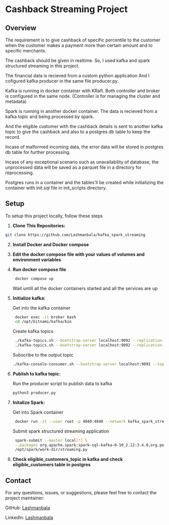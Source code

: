# Cashback Streaming Project

## Overview

The requirement is to give cashback of specific percentile to the customer when the customer makes a payment more than certain amount and to specific merchants.

The cashback should be given in realtime. So, I used kafka and spark structured streaming in this project.

The financial data is recieved from a custom python application And I cofigured kafka producer in the same file producer.py.

Kafka is running in docker container with KRaft. Both controller and broker is configured in the same node. (Controller is for managing the cluster and metadata)

Spark is running in another docker container. The data is recieved from a kafka topic and being processed by spark.

And the eligible customer with the cashback details is sent to another kafka topic to give the cashback and also to a postgres db table to keep the record.

Incase of malformed incoming data, the error data will be stored in postgres db table for further processing.

Incase of any exceptional scenario such as unavailability of database, the unprocessed data will be saved as a parquet file in a directory for reprocessing. 

Postgres runs in a container and the tables'll be created while initializing the container with init.sql file in init_scripts directory.

## Setup
To setup this project locally, follow these steps

1. **Clone This Repositories:**
  ```bash
  git clone https://github.com/Lashmanbala/kafka_spark_streaming
  ```

2. **Install Docker and Docker compose**
 
3. **Edit the docker compose file with your values of volumes and environment variables**

4. **Run docker compose file**
   ```bash
    docker compose up
   ```
   Wait untill all the docker containers started and all the services are up
   
5. **Initialize kafka:**
   
   Get into the kafka container
   ```bash
    docker exec -it broker bash
    cd /opt/bitnami/kafka/bin
   ```
   Create kafka topics
   ```bash
    ./kafka-topics.sh --bootstrap-server localhost:9092 --replication-factor 1 --partitions 3 --create --topic cashback_topic  
    ./kafka-topics.sh --bootstrap-server localhost:9092 --replication-factor 1 --partitions 3 --create --topic eligible_customers_topic
    ```
   Subscribe to the output topic
    ```bash
    ./kafka-console-consumer.sh --bootstrap-server localhost:9092 --topic eligible_customers_topic --from-beginning
    ```
6. **Publish to kafka topic:**

   Run the producer script to publish data to kafka
   ```bash
   python3 producer.py
   ```
8. **Initalize Spark:**
   
   Get into Spark container
   ```bash
    docker run -it --user root -p 4040:4040 --network kafka_spark_streaming_network_1 -v /home/ubuntu/kafka_spark_streaming:/opt/spark/work-dir spark /bin/bash
   ```

   Submit spark structured streaming application
   ```bash
    spark-submit --master local[*] \
    --packages org.apache.spark:spark-sql-kafka-0-10_2.12:3.4.0,org.postgresql:postgresql:42.5.0 \
    /opt/spark/work-dir/streaming.py
   ```

10. **Check eligible_customers_topic in kafka and check eligible_customers table in postgres**

## Contact
For any questions, issues, or suggestions, please feel free to contact the project maintainer:

GitHub: [Lashmanbala](https://github.com/Lashmanbala)

LinkedIn: [Lashmanbala](https://www.linkedin.com/in/lashmanbala/)
